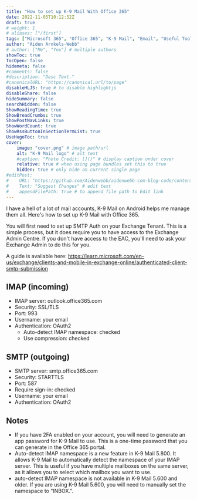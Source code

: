 ```yaml
---
title: "How to set up K-9 Mail With Office 365"
date: 2022-11-05T10:12:52Z
draft: true
# weight: 1
# aliases: ["/first"]
tags: ["Microsoft 365", "Office 365", "K-9 Mail", "Email", "Useful Tools"]
author: "Aiden Arnkels-Webb"
# author: ["Me", "You"] # multiple authors
showToc: true
TocOpen: false
hidemeta: false
#comments: false
#description: "Desc Text."
#canonicalURL: "https://canonical.url/to/page"
disableHLJS: true # to disable highlightjs
disableShare: false
hideSummary: false
searchHidden: false
ShowReadingTime: true
ShowBreadCrumbs: true
ShowPostNavLinks: true
ShowWordCount: true
ShowRssButtonInSectionTermList: true
UseHugoToc: true
cover:
    image: "cover.png" # image path/url
    alt: "K-9 Mail logo" # alt text
    #caption: "Photo Credit: []()" # display caption under cover
    relative: true # when using page bundles set this to true
    hidden: true # only hide on current single page
#editPost:
#    URL: "https://github.com/Aidenwebb/aidenwebb-com-blog-code/content"
#    Text: "Suggest Changes" # edit text
#    appendFilePath: true # to append file path to Edit link
---
```


I have a hell of a lot of mail accounts, K-9 Mail on Android helps me manage them all.
Here's how to set up K-9 Mail with Office 365.

You will first need to set up SMTP Auth on your Exchange Tenant. This is a simple process, but it does require you to have access to the Exchange Admin Centre. If you don't have access to the EAC, you'll need to ask your Exchange Admin to do this for you.

A guide is available here: <https://learn.microsoft.com/en-us/exchange/clients-and-mobile-in-exchange-online/authenticated-client-smtp-submission>

## IMAP (incoming)

- IMAP server: outlook.office365.com
- Security: SSL/TLS
- Port: 993
- Username: your email
- Authentication: OAuth2
  - Auto-detect IMAP namespace: checked
  - Use compression: checked

## SMTP (outgoing)

- SMTP server: smtp.office365.com
- Security: STARTTLS
- Port: 587
- Require sign-in: checked
- Username: your email
- Authentication: OAuth2

## Notes

- If you have 2FA enabled on your account, you will need to generate an app password for K-9 Mail to use. This is a one-time password that you can generate in the Office 365 portal.
- Auto-detect IMAP namespace is a new feature in K-9 Mail 5.800. It allows K-9 Mail to automatically detect the namespace of your IMAP server. This is useful if you have multiple mailboxes on the same server, as it allows you to select which mailbox you want to use.
- auto-detect IMAP namespace is not available in K-9 Mail 5.600 and older. If you are using K-9 Mail 5.600, you will need to manually set the namespace to "INBOX.".

